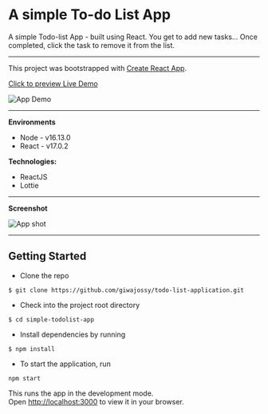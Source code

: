 # A simple To-do List App

A simple Todo-list App - built using React. You get to add new tasks... Once completed, click the task to remove it from the list.

---

This project was bootstrapped with [Create React App](https://github.com/facebook/create-react-app).


[Click to preview Live Demo](https://use-todo-app.netlify.app/)


![App Demo](https://github.com/giwajossy/todo-list-application/blob/main/demo.gif)


---

**Environments**
- Node - v16.13.0
- React - v17.0.2


**Technologies:**
- ReactJS
- Lottie


---
**Screenshot**

![App shot](https://res.cloudinary.com/dd3hmuucq/image/upload/v1640717874/todo-app/todoHomee_d4i9nq.jpg)


---

## Getting Started
- Clone the repo


`$ git clone https://github.com/giwajossy/todo-list-application.git`

- Check into the project root directory

`$ cd simple-todolist-app`

- Install dependencies by running

`$ npm install`

- To start the application, run

`npm start`

This runs the app in the development mode.\
Open [http://localhost:3000](http://localhost:3000) to view it in your browser.

<!-- ### `npm test`

Launches the test runner in the interactive watch mode.\
See the section about [running tests](https://facebook.github.io/create-react-app/docs/running-tests) for more information.

### `npm run build`

Builds the app for production to the `build` folder.\
It correctly bundles React in production mode and optimizes the build for the best performance.

The build is minified and the filenames include the hashes.\
Your app is ready to be deployed!

See the section about [deployment](https://facebook.github.io/create-react-app/docs/deployment) for more information.

### `npm run eject`

**Note: this is a one-way operation. Once you `eject`, you can't go back!**

If you aren't satisfied with the build tool and configuration choices, you can `eject` at any time. This command will remove the single build dependency from your project. -->